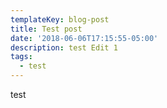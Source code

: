 ```yaml
---
templateKey: blog-post
title: Test post
date: '2018-06-06T17:15:55-05:00'
description: test Edit 1
tags:
  - test
---
```

test

